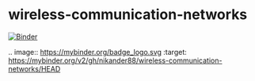 # wireless-communication-networks

[![Binder](https://mybinder.org/badge_logo.svg)](https://mybinder.org/v2/gh/nikander88/wireless-communication-networks/HEAD)

.. image:: https://mybinder.org/badge_logo.svg
 :target: https://mybinder.org/v2/gh/nikander88/wireless-communication-networks/HEAD

